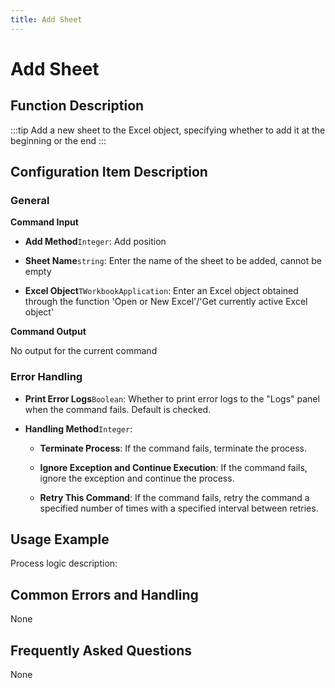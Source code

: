 ```yaml
---
title: Add Sheet
---
```


# Add Sheet

## Function Description

:::tip 
Add a new sheet to the Excel object, specifying whether to add it at the beginning or the end
:::

## Configuration Item Description

### General

**Command Input**

- **Add Method**`Integer`: Add position

- **Sheet Name**`string`: Enter the name of the sheet to be added, cannot be empty

- **Excel Object**`TWorkbookApplication`: Enter an Excel object obtained through the function 'Open or New Excel'/'Get currently active Excel object'


**Command Output**

No output for the current command


### Error Handling

- **Print Error Logs**`Boolean`: Whether to print error logs to the "Logs" panel when the command fails. Default is checked. 

- **Handling Method**`Integer`:

    - **Terminate Process**: If the command fails, terminate the process.

    - **Ignore Exception and Continue Execution**: If the command fails, ignore the exception and continue the process.

    - **Retry This Command**: If the command fails, retry the command a specified number of times with a specified interval between retries.

## Usage Example

Process logic description:

## Common Errors and Handling

None

## Frequently Asked Questions

None

